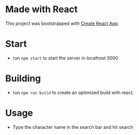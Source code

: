 # Made with React

This project was bootstrapped with [Create React App](https://github.com/facebook/create-react-app).

# Start
- run `npm start` to start the server in localhost:3000

# Building
- run `npm run build` to create an optimized build with react.

# Usage
- Type the character name in the search bar and hit search